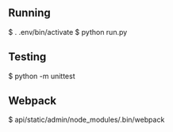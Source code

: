 ## Running

$ . .env/bin/activate
$ python run.py

## Testing

$ python -m unittest

## Webpack

$ api/static/admin/node_modules/.bin/webpack